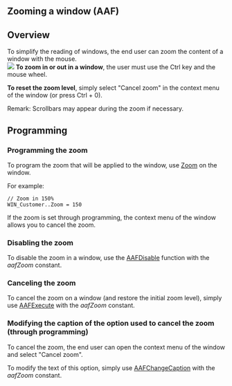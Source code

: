 


## Zooming a window (AAF)
			



<a name="NOTE1"></a>
<a name="NOTE1_1"></a>


## Overview
<a name="overview_ELTTEXTE000107"></a>
To simplify the reading of windows, the end user can zoom the content of a window with the mouse.<br>![](https://doc.pcsoft.fr/en-US/images/image.awp?langid=3&name=WD-Zoom%20Fenetre-6.jpg)
**To zoom in or out in a window**, the user must use the Ctrl key and the mouse wheel.

**To reset the zoom level**, simply select "Cancel zoom" in the context menu of the window (or press Ctrl + 0).  

Remark: Scrollbars may appear during the zoom if necessary. 

<a name="NOTE2"></a>
<a name="NOTE2_1"></a>


## Programming
<a name="programming_ELTTEXTE000131"></a>


### Programming the zoom
<a name="programming_the_zoom_ELTPARAGRAPHE000024"></a>

To program the zoom that will be applied to the window, use [Zoom](../Proprietes/1000017201.md) on the window. 

For example: 


```wl
// Zoom in 150%
WIN_Customer..Zoom = 150
```
If the zoom is set through programming, the context menu of the window allows you to cancel the zoom. 


### Disabling the zoom
<a name="disabling_the_zoom_ELTPARAGRAPHE000037"></a>

To disable the zoom in a window, use the [AAFDisable](../WDLang1/1000022018.md) function with the *aafZoom* constant.


### Canceling the zoom
<a name="canceling_the_zoom_ELTPARAGRAPHE000045"></a>

To cancel the zoom on a window (and restore the initial zoom level), simply use [AAFExecute](../WDLang1/1000022099.md) with the *aafZoom* constant.


### Modifying the caption of the option used to cancel the zoom (through programming)
<a name="modifying_the_caption_the_option_used_cancel_the_zoom_through_programming_ELTPARAGRAPHE000053"></a>

To cancel the zoom, the end user can open the context menu of the window and select "Cancel zoom". 

To modify the text of this option, simply use [AAFChangeCaption](../WDLang1/1000022100.md) with the *aafZoom* constant.


